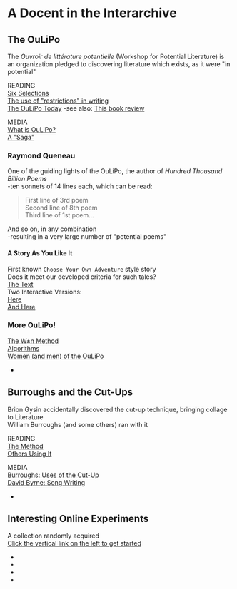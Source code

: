 # A Docent in the Interarchive

## The OuLiPo
The _Ouvroir de littérature potentielle_ (Workshop for Potential Literature) is an organization pledged to discovering literature which exists, as it were "in  potential" 

READING  
[Six Selections](https://nickm.com/classes/the_word_made_digital/resources/12-oulipo-p.pdf)  
[The use of "restrictions" in writing](https://www.theguardian.com/books/booksblog/2013/jul/12/oulipo-freeing-literature-tightening-rules)  
[The OuLiPo Today](https://www.publishersweekly.com/pw/by-topic/industry-news/tip-sheet/article/70103-what-is-the-oulipo.html) -see also: [This book review](https://therumpus.net/2012/04/a-history-of-potential/)  

MEDIA  
[What is OuLiPo?](https://www.westernsydney.edu.au/writing_and_society/events/writing_and_society_seminars/2014_seminars/jacques_roubaud_on_what_is_oulipo)  
[A "Saga"](https://vimeo.com/29581099) 

### Raymond Queneau
One of the guiding lights of the OuLiPo, the author of  _Hundred Thousand Billion Poems_  
-ten sonnets of 14 lines each, which can be read:  
> First line of 3rd poem  
Second line of 8th poem  
Third line of 1st poem...  

And so on, in any combination  
-resulting in a very large number of "potential poems"

#### A Story As You Like It
First known `Choose Your Own Adventure` style story  
Does it meet our developed criteria for such tales?  
[The Text](http://www.zachhorton.com/mmr/files/Queneau_Raymond._A_Story_As_You_Like_It._OuLiPo--a_Primer_of_Potential_Literature._156-158.pdf?id=301219)  
Two Interactive Versions:  
[Here](https://www.thing.de/projekte/7:9%23/queneau_1.html)  
[And Here](http://post-post.net/asyoulikeit/)

### More OuLiPo!
[The W±n Method](https://www.mcsweeneys.net/articles/jean-lescure-from-the-n-7-method-an-individual-case-of-the-w-n-method)  
[Algorithms](http://www.languageisavirus.com/creative-writing-techniques/oulipo.php#.XXelMyhKhjU)  
[Women (and men) of the OuLiPo](https://eoagh.com/an-interview-with-harry-mathews/all/1/)   

* 


## Burroughs and the Cut-Ups
Brion Gysin accidentally discovered the cut-up technique, bringing collage to Literature  
William Burroughs (and some others) ran with it  

READING   
[The Method](http://www.ubu.com/papers/burroughs_gysin.html)  
[Others Using It](https://www.faena.com/aleph/articles/cut-up-the-creative-technique-used-by-burroughs-dylan-bowie-and-cobain/)  
 
MEDIA    
[Burroughs: Uses of the Cut-Up](https://www.youtube.com/watch?v=MLghchFkttM)  
[David Byrne: Song Writing](https://www.youtube.com/watch?v=SLv_bPF-dyM)  
  

* 


## Interesting Online Experiments
A collection randomly acquired  
[Click the vertical link on the left to get started](http://fbaul-dcnm.pt/nadiacarmo/re-writing/about.html) 



* 



* 



* 



* 


 



















    
